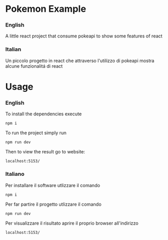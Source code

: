 # Pokemon Example

### English

A little react project that consume pokeapi to show some features of react

### Italian

Un piccolo progetto in react che attraverso l'utilizzo di pokeapi mostra alcune funzionalitá di react

# Usage

### English

To install the dependencies execute

`npm i`

To run the project simply run

`npm run dev `

Then to view the result go to website:

`localhost:5153/`

### Italiano

Per installare il software utlizzare il comando

`npm i`

Per far partire il progetto utlizzare il comando

`npm run dev `

Per visualizzare il risultato aprire il proprio browser all'indirizzo

`localhost:5153/`
